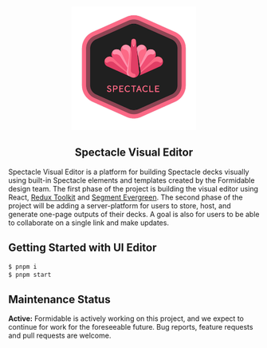<p align="center"><img src="https://raw.githubusercontent.com/FormidableLabs/spectacle/main/docs/src/assets/logo_spectacle.png" width=250></p>
<h2 align="center">Spectacle Visual Editor</h2>

Spectacle Visual Editor is a platform for building Spectacle decks visually using built-in Spectacle elements and templates created by the Formidable design team. The first phase of the project is building the visual editor using React, [Redux Toolkit](https://redux-toolkit.js.org) and [Segment Evergreen](https://evergreen.segment.com/components/). The second phase of the project will be adding a server-platform for users to store, host, and generate one-page outputs of their decks. A goal is also for users to be able to collaborate on a single link and make updates.

## Getting Started with UI Editor

```shell
$ pnpm i
$ pnpm start
```

## Maintenance Status

**Active:** Formidable is actively working on this project, and we expect to continue for work for the foreseeable future. Bug reports, feature requests and pull requests are welcome.
